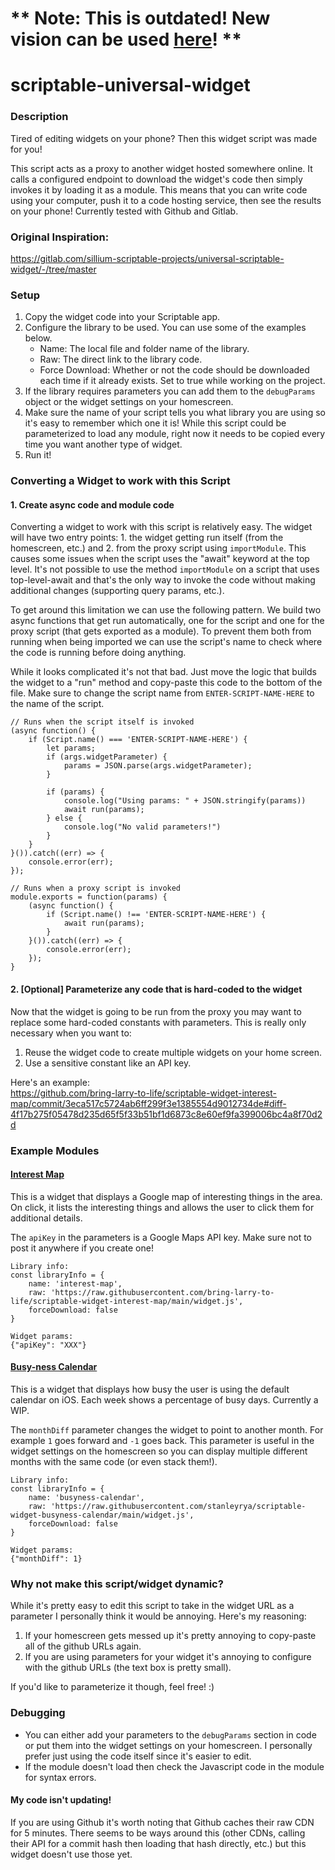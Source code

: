 # ** Note: This is outdated! New vision can be used [here](https://github.com/stanleyrya/scriptable-widget-updater)! **

# scriptable-universal-widget

### Description

Tired of editing widgets on your phone? Then this widget script was made for you!

This script acts as a proxy to another widget hosted somewhere online. It calls a configured endpoint to download the widget's code then simply invokes it by loading it as a module. This means that you can write code using your computer, push it to a code hosting service, then see the results on your phone! Currently tested with Github and Gitlab.

### Original Inspiration:
https://gitlab.com/sillium-scriptable-projects/universal-scriptable-widget/-/tree/master

### Setup

1. Copy the widget code into your Scriptable app.
2. Configure the library to be used. You can use some of the examples below.
    * Name: The local file and folder name of the library.
    * Raw: The direct link to the library code.
    * Force Download: Whether or not the code should be downloaded each time if it already exists. Set to true while working on the project.
3. If the library requires parameters you can add them to the `debugParams` object or the widget settings on your homescreen.
4. Make sure the name of your script tells you what library you are using so it's easy to remember which one it is! While this script could be parameterized to load any module, right now it needs to be copied every time you want another type of widget.
5. Run it!

### Converting a Widget to work with this Script

#### 1. Create async code and module code

Converting a widget to work with this script is relatively easy. The widget will have two entry points: 1. the widget getting run itself (from the homescreen, etc.) and 2. from the proxy script using `importModule`. This causes some issues when the script uses the "await" keyword at the top level. It's not possible to use the method `importModule` on a script that uses top-level-await and that's the only way to invoke the code without making additional changes (supporting query params, etc.).

To get around this limitation we can use the following pattern. We build two async functions that get run automatically, one for the script and one for the proxy script (that gets exported as a module). To prevent them both from running when being imported we can use the script's name to check where the code is running before doing anything.

While it looks complicated it's not that bad. Just move the logic that builds the widget to a "run" method and copy-paste this code to the bottom of the file. Make sure to change the script name from `ENTER-SCRIPT-NAME-HERE` to the name of the script.

```
// Runs when the script itself is invoked
(async function() {
	if (Script.name() === 'ENTER-SCRIPT-NAME-HERE') {
		let params;
		if (args.widgetParameter) {
			params = JSON.parse(args.widgetParameter);
		}

		if (params) {
			console.log("Using params: " + JSON.stringify(params))
			await run(params);
		} else {
			console.log("No valid parameters!")
		}
	}
}()).catch((err) => {
	console.error(err);
});

// Runs when a proxy script is invoked
module.exports = function(params) {
	(async function() {
		if (Script.name() !== 'ENTER-SCRIPT-NAME-HERE') {
			await run(params);
		}
	}()).catch((err) => {
		console.error(err);
	});
}
```

#### 2. [Optional] Parameterize any code that is hard-coded to the widget

Now that the widget is going to be run from the proxy you may want to replace some hard-coded constants with parameters. This is really only necessary when you want to:
1. Reuse the widget code to create multiple widgets on your home screen.
2. Use a sensitive constant like an API key.

Here's an example:  
https://github.com/bring-larry-to-life/scriptable-widget-interest-map/commit/3eca517c5724ab6ff299f3e1385554d9012734de#diff-4f17b275f05478d235d65f5f33b51bf1d6873c8e60ef9fa399006bc4a8f70d2d

### Example Modules

#### [Interest Map](https://github.com/bring-larry-to-life/scriptable-widget-interest-map)

This is a widget that displays a Google map of interesting things in the area. On click, it lists the interesting things and allows the user to click them for additional details.

The `apiKey` in the parameters is a Google Maps API key. Make sure not to post it anywhere if you create one!

```
Library info:
const libraryInfo = {
    name: 'interest-map',
    raw: 'https://raw.githubusercontent.com/bring-larry-to-life/scriptable-widget-interest-map/main/widget.js',
    forceDownload: false
}

Widget params:
{"apiKey": "XXX"}
```

#### [Busy-ness Calendar](https://github.com/stanleyrya/scriptable-widget-busyness-calendar)

This is a widget that displays how busy the user is using the default calendar on iOS. Each week shows a percentage of busy days. Currently a WIP.

The `monthDiff` parameter changes the widget to point to another month. For example `1` goes forward and `-1` goes back. This parameter is useful in the widget settings on the homescreen so you can display multiple different months with the same code (or even stack them!).

```
Library info:
const libraryInfo = {
    name: 'busyness-calendar',
    raw: 'https://raw.githubusercontent.com/stanleyrya/scriptable-widget-busyness-calendar/main/widget.js',
    forceDownload: false
}

Widget params:
{"monthDiff": 1}
```

### Why not make this script/widget dynamic?

While it's pretty easy to edit this script to take in the widget URL as a parameter I personally think it would be annoying. Here's my reasoning:
1. If your homescreen gets messed up it's pretty annoying to copy-paste all of the github URLs again.
2. If you are using parameters for your widget it's annoying to configure with the github URLs (the text box is pretty small).

If you'd like to parameterize it though, feel free! :)

### Debugging

* You can either add your parameters to the `debugParams` section in code or put them into the widget settings on your homescreen. I personally prefer just using the code itself since it's easier to edit.
* If the module doesn't load then check the Javascript code in the module for syntax errors.

#### My code isn't updating!

If you are using Github it's worth noting that Github caches their raw CDN for 5 minutes. There seems to be ways around this (other CDNs, calling their API for a commit hash then loading that hash directly, etc.) but this widget doesn't use those yet.
